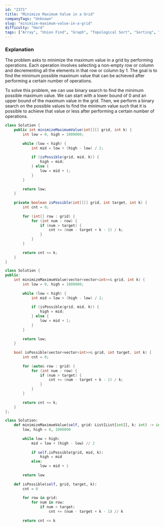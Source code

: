 ```yaml
---
id: "2371"
title: "Minimize Maximum Value in a Grid"
companyTags: "Unknown"
slug: "minimize-maximum-value-in-a-grid"
difficulty: "Hard"
tags: ["Array", "Union Find", "Graph", "Topological Sort", "Sorting", "Matrix"]
---
```


### Explanation

The problem asks to minimize the maximum value in a grid by performing operations. Each operation involves selecting a non-empty row or column and decrementing all the elements in that row or column by 1. The goal is to find the minimum possible maximum value that can be achieved after performing a certain number of operations.

To solve this problem, we can use binary search to find the minimum possible maximum value. We can start with a lower bound of 0 and an upper bound of the maximum value in the grid. Then, we perform a binary search on the possible values to find the minimum value such that it is possible to achieve that value or less after performing a certain number of operations.
```java
class Solution {
    public int minimizeMaximumValue(int[][] grid, int k) {
        int low = 0, high = 1000000;
        
        while (low < high) {
            int mid = low + (high - low) / 2;
            
            if (isPossible(grid, mid, k)) {
                high = mid;
            } else {
                low = mid + 1;
            }
        }
        
        return low;
    }
    
    private boolean isPossible(int[][] grid, int target, int k) {
        int cnt = 0;
        
        for (int[] row : grid) {
            for (int num : row) {
                if (num > target) {
                    cnt += (num - target + k - 1) / k;
                }
            }
        }
        
        return cnt <= k;
    }
}
```

```cpp
class Solution {
public:
    int minimizeMaximumValue(vector<vector<int>>& grid, int k) {
        int low = 0, high = 1000000;
        
        while (low < high) {
            int mid = low + (high - low) / 2;
            
            if (isPossible(grid, mid, k)) {
                high = mid;
            } else {
                low = mid + 1;
            }
        }
        
        return low;
    }
    
    bool isPossible(vector<vector<int>>& grid, int target, int k) {
        int cnt = 0;
        
        for (auto& row : grid) {
            for (int num : row) {
                if (num > target) {
                    cnt += (num - target + k - 1) / k;
                }
            }
        }
        
        return cnt <= k;
    }
};
```

```python
class Solution:
    def minimizeMaximumValue(self, grid: List[List[int]], k: int) -> int:
        low, high = 0, 1000000
        
        while low < high:
            mid = low + (high - low) // 2
            
            if self.isPossible(grid, mid, k):
                high = mid
            else:
                low = mid + 1
        
        return low
    
    def isPossible(self, grid, target, k):
        cnt = 0
        
        for row in grid:
            for num in row:
                if num > target:
                    cnt += (num - target + k - 1) // k
        
        return cnt <= k
```